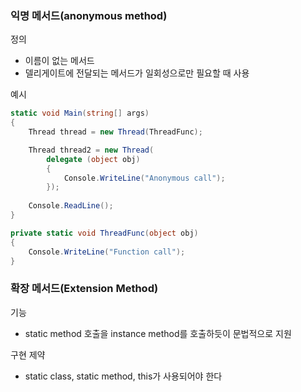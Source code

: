 ### 익명 메서드(anonymous method)
정의
- 이름이 없는 메서드
- 델리게이트에 전달되는 메서드가 일회성으로만 필요할 때 사용

예시
```csharp
static void Main(string[] args)
{
    Thread thread = new Thread(ThreadFunc);

    Thread thread2 = new Thread(
        delegate (object obj)
        {
            Console.WriteLine("Anonymous call");
        });
        
    Console.ReadLine();
}

private static void ThreadFunc(object obj)
{
    Console.WriteLine("Function call");
}
```

### 확장 메서드(Extension Method)
기능
- static method 호출을 instance method를 호출하듯이 문법적으로 지원

구현 제약
- static class, static method, this가 사용되어야 한다